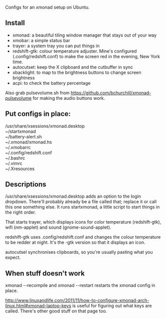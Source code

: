 Configs for an xmonad setup on Ubuntu. 

## Install 

* xmonad: a beautiful tiling window manager that stays out of your way  
* xmobar: a simple status bar  
* trayer: a system tray you can put things in  
* redshift-gtk: colour temperature adjuster. Mine's configured (.config/redshift.conf) to make the screen red in the evening, New York time.  
* autocutset: keep the X clipboard and the cutbuffer in sync  
* xbacklight: to map to the brightness buttons to change screen brightness  
* acpi: to check the battery percentage  

Also grab pulsevolume.sh from https://github.com/bchurchill/xmonad-pulsevolume for making the audio buttons work.

## Put configs in place:

/usr/share/xsessions/xmonad.desktop  
~/startxmonad  
~/battery-alert.sh  
~/.xmonad/xmonad.hs  
~/.xmobarrc  
~/.config/redshift.conf  
~/.bashrc  
~/.vimrc  
~/.Xresources    

## Descriptions

/usr/share/xsessions/xmonad.desktop adds an option to the login dropdown.
There'll probably already be a file called that; replace it or call this
one something else. It runs startxmonad, a little script to start things
in the right order.

That starts trayer, which displays icons for color temperature
(redshift-gtk), wifi (nm-applet) and sound (gnome-sound-applet).

redshift-gtk uses .config/redshift.conf and changes the colour temperature to be
redder at night. It's the  -gtk version so that it displays an icon.

autocutsel synchronises clipboards, so you're usually pasting what you expect.

## When stuff doesn't work
xmonad --recompile and xmonad --restart restarts the xmonad config in place.

http://www.linuxandlife.com/2011/11/how-to-configure-xmonad-arch-linux.html#xmonad-laptop-keys is useful for figuring out what keys are called. There's other good stuff on that page too.  
